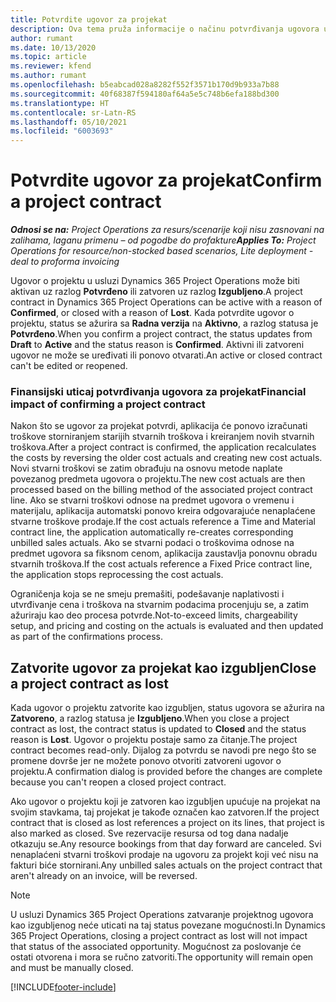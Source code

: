 ```yaml
---
title: Potvrdite ugovor za projekat
description: Ova tema pruža informacije o načinu potvrđivanja ugovora u usluzi Project Operations.
author: rumant
ms.date: 10/13/2020
ms.topic: article
ms.reviewer: kfend
ms.author: rumant
ms.openlocfilehash: b5eabcad028a8282f552f3571b170d9b933a7b88
ms.sourcegitcommit: 40f68387f594180af64a5e5c748b6efa188bd300
ms.translationtype: HT
ms.contentlocale: sr-Latn-RS
ms.lasthandoff: 05/10/2021
ms.locfileid: "6003693"
---
```

# <a name="confirm-a-project-contract"></a><span data-ttu-id="69dbf-103">Potvrdite ugovor za projekat</span><span class="sxs-lookup"><span data-stu-id="69dbf-103">Confirm a project contract</span></span>

<span data-ttu-id="69dbf-104">_**Odnosi se na:** Project Operations za resurs/scenarije koji nisu zasnovani na zalihama, laganu primenu – od pogodbe do profakture_</span><span class="sxs-lookup"><span data-stu-id="69dbf-104">_**Applies To:** Project Operations for resource/non-stocked based scenarios, Lite deployment - deal to proforma invoicing_</span></span>

<span data-ttu-id="69dbf-105">Ugovor o projektu u usluzi Dynamics 365 Project Operations može biti aktivan uz razlog **Potvrđeno** ili zatvoren uz razlog **Izgubljeno**.</span><span class="sxs-lookup"><span data-stu-id="69dbf-105">A project contract in Dynamics 365 Project Operations can be active with a reason of **Confirmed**, or closed with a reason of **Lost**.</span></span> <span data-ttu-id="69dbf-106">Kada potvrdite ugovor o projektu, status se ažurira sa **Radna verzija** na **Aktivno**, a razlog statusa je **Potvrđeno**.</span><span class="sxs-lookup"><span data-stu-id="69dbf-106">When you confirm a project contract, the status updates from **Draft** to **Active** and the status reason is **Confirmed**.</span></span> <span data-ttu-id="69dbf-107">Aktivni ili zatvoreni ugovor ne može se uređivati ili ponovo otvarati.</span><span class="sxs-lookup"><span data-stu-id="69dbf-107">An active or closed contract can't be edited or reopened.</span></span> 

### <a name="financial-impact-of-confirming-a-project-contract"></a><span data-ttu-id="69dbf-108">Finansijski uticaj potvrđivanja ugovora za projekat</span><span class="sxs-lookup"><span data-stu-id="69dbf-108">Financial impact of confirming a project contract</span></span>

<span data-ttu-id="69dbf-109">Nakon što se ugovor za projekat potvrdi, aplikacija će ponovo izračunati troškove storniranjem starijih stvarnih troškova i kreiranjem novih stvarnih troškova.</span><span class="sxs-lookup"><span data-stu-id="69dbf-109">After a project contract is confirmed, the application recalculates the costs by reversing the older cost actuals and creating new cost actuals.</span></span> <span data-ttu-id="69dbf-110">Novi stvarni troškovi se zatim obrađuju na osnovu metode naplate povezanog predmeta ugovora o projektu.</span><span class="sxs-lookup"><span data-stu-id="69dbf-110">The new cost actuals are then processed based on the billing method of the associated project contract line.</span></span> <span data-ttu-id="69dbf-111">Ako se stvarni troškovi odnose na predmet ugovora o vremenu i materijalu, aplikacija automatski ponovo kreira odgovarajuće nenaplaćene stvarne troškove prodaje.</span><span class="sxs-lookup"><span data-stu-id="69dbf-111">If the cost actuals reference a Time and Material contract line, the application automatically re-creates corresponding unbilled sales actuals.</span></span> <span data-ttu-id="69dbf-112">Ako se stvarni podaci o troškovima odnose na predmet ugovora sa fiksnom cenom, aplikacija zaustavlja ponovnu obradu stvarnih troškova.</span><span class="sxs-lookup"><span data-stu-id="69dbf-112">If the cost actuals reference a Fixed Price contract line, the application stops reprocessing the cost actuals.</span></span>

<span data-ttu-id="69dbf-113">Ograničenja koja se ne smeju premašiti, podešavanje naplativosti i utvrđivanje cena i troškova na stvarnim podacima procenjuju se, a zatim ažuriraju kao deo procesa potvrde.</span><span class="sxs-lookup"><span data-stu-id="69dbf-113">Not-to-exceed limits, chargeability setup, and pricing and costing on the actuals is evaluated and then updated as part of the confirmations process.</span></span>

## <a name="close-a-project-contract-as-lost"></a><span data-ttu-id="69dbf-114">Zatvorite ugovor za projekat kao izgubljen</span><span class="sxs-lookup"><span data-stu-id="69dbf-114">Close a project contract as lost</span></span>

<span data-ttu-id="69dbf-115">Kada ugovor o projektu zatvorite kao izgubljen, status ugovora se ažurira na **Zatvoreno**, a razlog statusa je **Izgubljeno**.</span><span class="sxs-lookup"><span data-stu-id="69dbf-115">When you close a project contract as lost, the contract status is updated to **Closed** and the status reason is **Lost**.</span></span> <span data-ttu-id="69dbf-116">Ugovor o projektu postaje samo za čitanje.</span><span class="sxs-lookup"><span data-stu-id="69dbf-116">The project contract becomes read-only.</span></span> <span data-ttu-id="69dbf-117">Dijalog za potvrdu se navodi pre nego što se promene dovrše jer ne možete ponovo otvoriti zatvoreni ugovor o projektu.</span><span class="sxs-lookup"><span data-stu-id="69dbf-117">A confirmation dialog is provided before the changes are complete because you can't reopen a closed project contract.</span></span>

<span data-ttu-id="69dbf-118">Ako ugovor o projektu koji je zatvoren kao izgubljen upućuje na projekat na svojim stavkama, taj projekat je takođe označen kao zatvoren.</span><span class="sxs-lookup"><span data-stu-id="69dbf-118">If the project contract that is closed as lost references a project on its lines, that project is also marked as closed.</span></span> <span data-ttu-id="69dbf-119">Sve rezervacije resursa od tog dana nadalje otkazuju se.</span><span class="sxs-lookup"><span data-stu-id="69dbf-119">Any resource bookings from that day forward are canceled.</span></span> <span data-ttu-id="69dbf-120">Svi nenaplaćeni stvarni troškovi prodaje na ugovoru za projekt koji već nisu na fakturi biće stornirani.</span><span class="sxs-lookup"><span data-stu-id="69dbf-120">Any unbilled sales actuals on the project contract that aren't already on an invoice, will be reversed.</span></span>

> [!NOTE]
> <span data-ttu-id="69dbf-121">U usluzi Dynamics 365 Project Operations zatvaranje projektnog ugovora kao izgubljenog neće uticati na taj status povezane mogućnosti.</span><span class="sxs-lookup"><span data-stu-id="69dbf-121">In Dynamics 365 Project Operations, closing a project contract as lost will not impact that status of the associated opportunity.</span></span> <span data-ttu-id="69dbf-122">Mogućnost za poslovanje će ostati otvorena i mora se ručno zatvoriti.</span><span class="sxs-lookup"><span data-stu-id="69dbf-122">The opportunity will remain open and must be manually closed.</span></span>


[!INCLUDE[footer-include](../../includes/footer-banner.md)]
